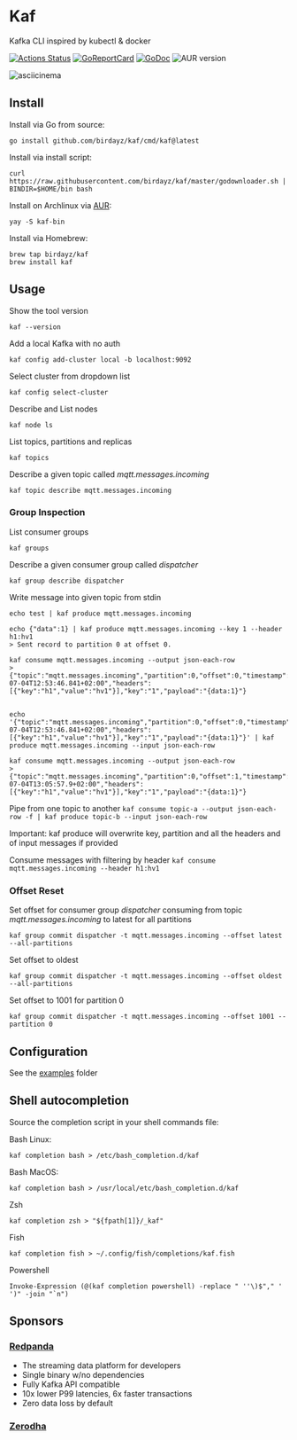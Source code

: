 # Kaf
Kafka CLI inspired by kubectl & docker

[![Actions Status](https://github.com/birdayz/kaf/workflows/Go/badge.svg)](https://github.com/birdayz/kaf/actions)
[![GoReportCard](https://goreportcard.com/badge/github.com/birdayz/kaf)](https://goreportcard.com/report/github.com/birdayz/kaf)
[![GoDoc](https://godoc.org/github.com/birdayz/kaf?status.svg)](https://godoc.org/github.com/birdayz/kaf)
![AUR version](https://img.shields.io/aur/version/kaf-bin)

![asciicinema](asciicinema.gif)

## Install
Install via Go from source:

```
go install github.com/birdayz/kaf/cmd/kaf@latest
```

Install via install script:

```
curl https://raw.githubusercontent.com/birdayz/kaf/master/godownloader.sh | BINDIR=$HOME/bin bash
```

Install on Archlinux via [AUR](https://aur.archlinux.org/packages/kaf-bin/):

```
yay -S kaf-bin
```

Install via Homebrew:

```
brew tap birdayz/kaf
brew install kaf
```

## Usage

Show the tool version

`kaf --version`

Add a local Kafka with no auth

`kaf config add-cluster local -b localhost:9092`

Select cluster from dropdown list

`kaf config select-cluster`

Describe and List nodes

`kaf node ls`

List topics, partitions and replicas

`kaf topics`

Describe a given topic called _mqtt.messages.incoming_

`kaf topic describe mqtt.messages.incoming`

### Group Inspection

List consumer groups

`kaf groups`

Describe a given consumer group called _dispatcher_

`kaf group describe dispatcher`

Write message into given topic from stdin

`echo test | kaf produce mqtt.messages.incoming`

```
echo {"data":1} | kaf produce mqtt.messages.incoming --key 1 --header h1:hv1
> Sent record to partition 0 at offset 0.

kaf consume mqtt.messages.incoming --output json-each-row
> {"topic":"mqtt.messages.incoming","partition":0,"offset":0,"timestamp":"2025-07-04T12:53:46.841+02:00","headers":[{"key":"h1","value":"hv1"}],"key":"1","payload":"{data:1}"}


echo '{"topic":"mqtt.messages.incoming","partition":0,"offset":0,"timestamp":"2025-07-04T12:53:46.841+02:00","headers":[{"key":"h1","value":"hv1"}],"key":"1","payload":"{data:1}"}' | kaf produce mqtt.messages.incoming --input json-each-row

kaf consume mqtt.messages.incoming --output json-each-row
> {"topic":"mqtt.messages.incoming","partition":0,"offset":1,"timestamp":"2025-07-04T13:05:57.9+02:00","headers":[{"key":"h1","value":"hv1"}],"key":"1","payload":"{data:1}"}
```

Pipe from one topic to another
`kaf consume topic-a --output json-each-row -f | kaf produce topic-b --input json-each-row`

Important: kaf produce will overwrite key, partition and all the headers and of input messages if provided

Consume messages with filtering by header
`kaf consume mqtt.messages.incoming --header h1:hv1`

### Offset Reset

Set offset for consumer group _dispatcher_ consuming from topic _mqtt.messages.incoming_ to latest for all partitions

`kaf group commit dispatcher -t mqtt.messages.incoming --offset latest --all-partitions`

Set offset to oldest

`kaf group commit dispatcher -t mqtt.messages.incoming --offset oldest --all-partitions`

Set offset to 1001 for partition 0

`kaf group commit dispatcher -t mqtt.messages.incoming --offset 1001 --partition 0`

## Configuration
See the [examples](examples) folder

## Shell autocompletion
Source the completion script in your shell commands file:

Bash Linux:

```kaf completion bash > /etc/bash_completion.d/kaf```

Bash MacOS:

```kaf completion bash > /usr/local/etc/bash_completion.d/kaf```

Zsh

```kaf completion zsh > "${fpath[1]}/_kaf"```

Fish

```kaf completion fish > ~/.config/fish/completions/kaf.fish```

Powershell

```Invoke-Expression (@(kaf completion powershell) -replace " ''\)$"," ' ')" -join "`n")```

## Sponsors
### [Redpanda](https://github.com/redpanda-data/redpanda)
- The streaming data platform for developers
- Single binary w/no dependencies
- Fully Kafka API compatible
- 10x lower P99 latencies, 6x faster transactions
- Zero data loss by default
### [Zerodha](https://zerodha.tech)
